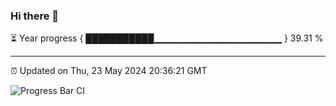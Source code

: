 ### Hi there 👋

⏳ Year progress { ███████████▁▁▁▁▁▁▁▁▁▁▁▁▁▁▁▁▁▁▁ } 39.31 %

---

⏰ Updated on Thu, 23 May 2024 20:36:21 GMT

![Progress Bar CI](https://github.com/IshwaranRudhara/GIT-ACTION/workflows/Progress%20Bar%20CI/badge.svg)
